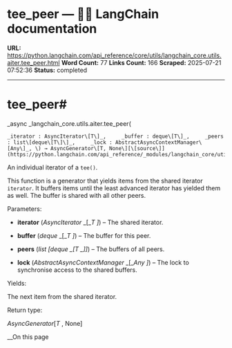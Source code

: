 # tee_peer — 🦜🔗 LangChain  documentation

**URL:** https://python.langchain.com/api_reference/core/utils/langchain_core.utils.aiter.tee_peer.html
**Word Count:** 77
**Links Count:** 166
**Scraped:** 2025-07-21 07:52:36
**Status:** completed

---

# tee\_peer\#

_async _langchain\_core.utils.aiter.tee\_peer\(

    _iterator : AsyncIterator\[T\]_,     _buffer : deque\[T\]_,     _peers : list\[deque\[T\]\]_,     _lock : AbstractAsyncContextManager\[Any\]_, \) → AsyncGenerator\[T, None\][\[source\]](https://python.langchain.com/api_reference/_modules/langchain_core/utils/aiter.html#tee_peer)\#     

An individual iterator of a `tee()`.

This function is a generator that yields items from the shared iterator `iterator`. It buffers items until the least advanced iterator has yielded them as well. The buffer is shared with all other peers.

Parameters:     

  * **iterator** \(_AsyncIterator_ _\[__T_ _\]_\) – The shared iterator.

  * **buffer** \(_deque_ _\[__T_ _\]_\) – The buffer for this peer.

  * **peers** \(_list_ _\[__deque_ _\[__T_ _\]__\]_\) – The buffers of all peers.

  * **lock** \(_AbstractAsyncContextManager_ _\[__Any_ _\]_\) – The lock to synchronise access to the shared buffers.

Yields:     

The next item from the shared iterator.

Return type:     

_AsyncGenerator_\[_T_ , None\]

__On this page